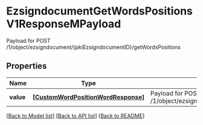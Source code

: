 # EzsigndocumentGetWordsPositionsV1ResponseMPayload

Payload for POST /1/object/ezsigndocument/{pkiEzsigndocumentID}/getWordsPositions

## Properties
Name | Type | Description | Notes
------------ | ------------- | ------------- | -------------
**value** | [**[CustomWordPositionWordResponse]**](CustomWordPositionWordResponse.md) | Payload for POST /1/object/ezsigndocument/{pkiEzsigndocumentID}/getWordsPositions | 

[[Back to Model list]](../README.md#documentation-for-models) [[Back to API list]](../README.md#documentation-for-api-endpoints) [[Back to README]](../README.md)


